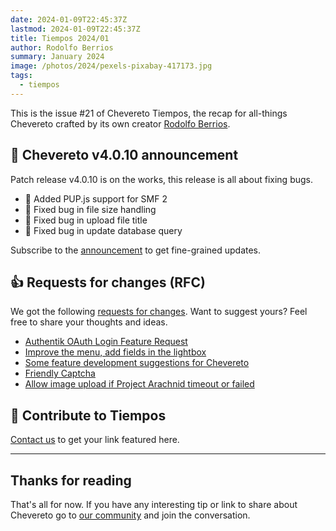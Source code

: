 ```yaml
---
date: 2024-01-09T22:45:37Z
lastmod: 2024-01-09T22:45:37Z
title: Tiempos 2024/01
author: Rodolfo Berrios
summary: January 2024
image: /photos/2024/pexels-pixabay-417173.jpg
tags:
  - tiempos
---
```


This is the issue #21 of Chevereto Tiempos, the recap for all-things Chevereto crafted by its own creator [Rodolfo Berrios](https://rodolfoberrios.com).

## 📣 Chevereto v4.0.10 announcement

Patch release v4.0.10 is on the works, this release is all about fixing bugs.

- 🎉 Added PUP.js support for SMF 2
- 🐞 Fixed bug in file size handling
- 🐞 Fixed bug in upload file title
- 🐞 Fixed bug in update database query

Subscribe to the [announcement](https://chevereto.com/community/threads/chevereto-v4-0-10-announcement.15234/) to get fine-grained updates.

## 👍 Requests for changes (RFC)

We got the following [requests for changes](https://chv.to/rfc). Want to suggest yours? Feel free to share your thoughts and ideas.

- [Authentik OAuth Login Feature Request](https://chevereto.com/community/threads/authentik-oauth-login-feature-request.15168/)
- [Improve the menu, add fields in the lightbox](https://chevereto.com/community/threads/improve-the-menu-add-fields-in-the-lightbox.15190/)
- [Some feature development suggestions for Chevereto](https://chevereto.com/community/threads/some-feature-development-suggestions-for-chevereto.15241/)
- [Friendly Captcha](https://chevereto.com/community/threads/friendly-captcha.15247/)
- [Allow image upload if Project Arachnid timeout or failed](https://chevereto.com/community/threads/allow-image-upload-if-project-arachnid-timeout-or-failed.15266/)

## 💖 Contribute to Tiempos

[Contact us](https://chevereto.com/contact) to get your link featured here.

* * *

## Thanks for reading

That's all for now. If you have any interesting tip or link to share about Chevereto go to [our community](https://chevereto.com/community) and join the conversation.

